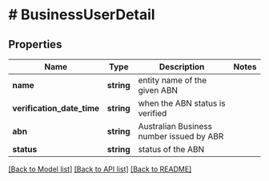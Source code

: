 # # BusinessUserDetail

## Properties

Name | Type | Description | Notes
------------ | ------------- | ------------- | -------------
**name** | **string** | entity name of the given ABN |
**verification_date_time** | **string** | when the ABN status is verified |
**abn** | **string** | Australian Business number issued by ABR |
**status** | **string** | status of the ABN |

[[Back to Model list]](../../README.md#models) [[Back to API list]](../../README.md#endpoints) [[Back to README]](../../README.md)
